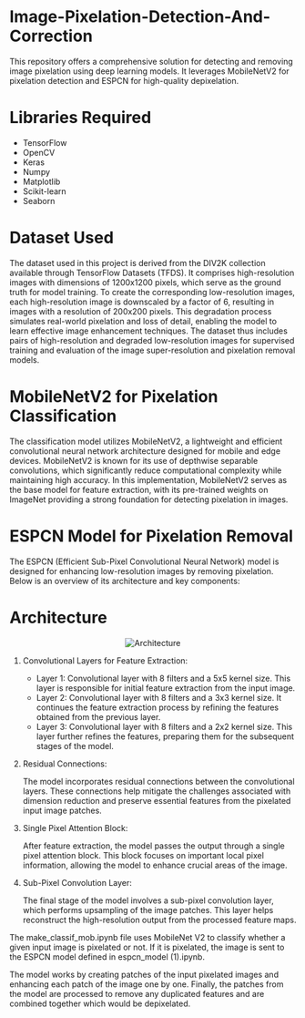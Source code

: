 # Image-Pixelation-Detection-And-Correction

This repository offers a comprehensive solution for detecting and removing image pixelation using deep learning models. It leverages MobileNetV2 for pixelation detection and ESPCN for high-quality depixelation.

# Libraries Required
- TensorFlow 
- OpenCV
- Keras
- Numpy
- Matplotlib
- Scikit-learn
- Seaborn

# Dataset Used

The dataset used in this project is derived from the DIV2K collection available through TensorFlow Datasets (TFDS). It comprises high-resolution images with dimensions of 1200x1200 pixels, which serve as the ground truth for model training. To create the corresponding low-resolution images, each high-resolution image is downscaled by a factor of 6, resulting in images with a resolution of 200x200 pixels. This degradation process simulates real-world pixelation and loss of detail, enabling the model to learn effective image enhancement techniques. The dataset thus includes pairs of high-resolution and degraded low-resolution images for supervised training and evaluation of the image super-resolution and pixelation removal models.

# MobileNetV2 for Pixelation Classification

The classification model utilizes MobileNetV2, a lightweight and efficient convolutional neural network architecture designed for mobile and edge devices. MobileNetV2 is known for its use of depthwise separable convolutions, which significantly reduce computational complexity while maintaining high accuracy. In this implementation, MobileNetV2 serves as the base model for feature extraction, with its pre-trained weights on ImageNet providing a strong foundation for detecting pixelation in images.

# ESPCN Model for Pixelation Removal

The ESPCN (Efficient Sub-Pixel Convolutional Neural Network) model is designed for enhancing low-resolution images by removing pixelation. Below is an overview of its architecture and key components:

# Architecture

<p align="center">
  <img src="https://github.com/user-attachments/assets/85151f6f-3429-4f0a-9565-925348ca4b6e" alt="Architecture">
</p>

1. Convolutional Layers for Feature Extraction:

    - Layer 1: Convolutional layer with 8 filters and a 5x5 kernel size. This layer is responsible for initial feature extraction from the input image.
    - Layer 2: Convolutional layer with 8 filters and a 3x3 kernel size. It continues the feature extraction process by refining the features obtained from the previous layer.
    - Layer 3: Convolutional layer with 8 filters and a 2x2 kernel size. This layer further refines the features, preparing them for the subsequent stages of the model.

2. Residual Connections:

    The model incorporates residual connections between the convolutional layers. These connections help mitigate the challenges associated with dimension reduction and preserve essential features from the pixelated input image patches.

3. Single Pixel Attention Block:

    After feature extraction, the model passes the output through a single pixel attention block. This block focuses on important local pixel information, allowing the model to enhance crucial areas of the image.

4. Sub-Pixel Convolution Layer:
   
    The final stage of the model involves a sub-pixel convolution layer, which performs upsampling of the image patches. This layer helps reconstruct the high-resolution output from the processed feature maps.

The make_classif_mob.ipynb file uses MobileNet V2 to classify whether a given input image is pixelated or not. If it is pixelated, the image is sent to the ESPCN model defined in espcn_model (1).ipynb. 

The model works by creating patches of the input pixelated images and enhancing each patch of the image one by one. Finally, the patches from the model are processed to remove any duplicated features and are combined together which would be depixelated.

